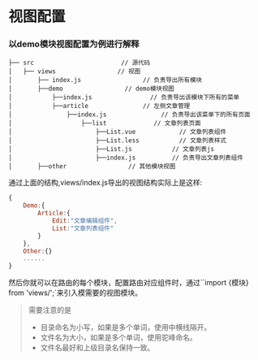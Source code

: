 # 视图配置
### 以demo模块视图配置为例进行解释
```shell
├── src                        // 源代码
│   ├── views                 // 视图
│       ├── index.js                 // 负责导出所有模块
│       ├──demo                 // demo模块视图
│           ├──index.js                // 负责导出该模块下所有的菜单
│           ├──article               // 左侧文章管理
│               ├──index.js               // 负责导出该菜单下的所有页面
│                   ├──list             // 文章列表页面
│                       ├──List.vue            // 文章列表组件
│                       ├──List.less           // 文章列表样式
│                       ├──List.js           // 文章列表js
│                       ├──index.js          // 负责导出文章列表组件
│       ├──other                 // 其他模块视图
```
通过上面的结构,views/index.js导出的视图结构实际上是这样:
```javascript
{
    Demo:{
        Article:{
            Edit:"文章编辑组件",
            List:"文章列表组件"
        }
    },
    Other:{}
    ......    
}
```
然后你就可以在路由的每个模块，配置路由对应组件时，通过``import {模块} from 'views/';`来引入模需要的视图模块。
> 需要注意的是
> 
> - 目录命名为小写，如果是多个单词，使用中横线隔开。
> - 文件名为大小，如果是多个单词，使用驼峰命名。
> - 文件名最好和上级目录名保持一致。